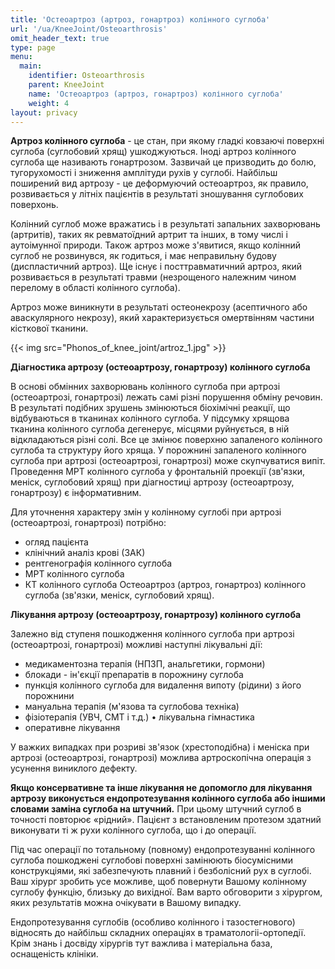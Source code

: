 ```yaml
---
title: 'Остеоартроз (артроз, гонартроз) колінного суглоба'
url: '/ua/KneeJoint/Osteoarthrosis'
omit_header_text: true
type: page
menu:
  main:
    identifier: Osteoarthrosis
    parent: KneeJoint
    name: 'Остеоартроз (артроз, гонартроз) колінного суглоба'
    weight: 4
layout: privacy
---
```


**Артроз колінного суглоба** - це стан, при якому гладкі ковзаючі поверхні суглоба (суглобовий хрящ) ушкоджуються. Іноді артроз колінного суглоба ще називають гонартрозом. Зазвичай це призводить до болю, тугорухомості і зниження амплітуди рухів у суглобі. Найбільш поширений вид артрозу - це деформуючий остеоартроз, як правило, розвивається у літніх пацієнтів в результаті зношування суглобових поверхонь.

Колінний суглоб може вражатись і в результаті запальних захворювань (артритів), таких як ревматоїдний артрит та інших, в тому числі і аутоімунної природи. Також артроз може з'явитися, якщо колінний суглоб не розвинувся, як годиться, і має неправильну будову (диспластичний артроз).
Ще існує і посттравматичний артроз, який розвивається в результаті травми (незрощеного належним чином перелому в області колінного суглоба).

Артроз може виникнути в результаті остеонекрозу (асептичного або аваскулярного некрозу), який характеризується омертвінням частини кісткової тканини.

{{< img src="Phonos_of_knee_joint/artroz_1.jpg" >}}

**Діагностика артрозу (остеоартрозу, гонартрозу) колінного суглоба**

В основі обмінних захворювань колінного суглоба при артрозі (остеоартрозі, гонартрозі) лежать самі різні порушення обміну речовин. В результаті подібних зрушень змінюються біохімічні реакції, що відбуваються в тканинах колінного суглоба. У підсумку хрящова тканина колінного суглоба дегенерує, місцями руйнується, в ній відкладаються різні солі. Все це змінює поверхню запаленого колінного суглоба та структуру його хряща. У порожнині запаленого колінного суглоба при артрозі (остеоартрозі, гонартрозі) може скупчуватися випіт. Проведення МРТ колінного суглоба у фронтальній проекції (зв'язки, меніск, суглобовий хрящ) при діагностиці артрозу (остеоартрозу, гонартрозу) є інформативним.

Для уточнення характеру змін у колінному суглобі при артрозі (остеоартрозі, гонартрозі) потрібно:
- огляд пацієнта
- клінічний аналіз крові (ЗАК)
- рентгенографія колінного суглоба
- МРТ колінного суглоба
- КТ колінного суглоба Остеоартроз (артроз, гонартроз) колінного суглоба (зв'язки, меніск, суглобовий хрящ).

**Лікування артрозу (остеоартрозу, гонартрозу) колінного суглоба**

Залежно від ступеня пошкодження колінного суглоба при артрозі (остеоартрозі, гонартрозі) можливі наступні лікувальні дії:
- медикаментозна терапія (НПЗП, анальгетики, гормони)
- блокади - ін'єкції препаратів в порожнину суглоба
- пункція колінного суглоба для видалення випоту (рідини) з його порожнини
- мануальна терапія (м'язова та суглобова техніка)
- фізіотерапія (УВЧ, СМТ і т.д.) • лікувальна гімнастика
- оперативне лікування

У важких випадках при розриві зв'язок (хрестоподібна) і меніска при артрозі (остеоартрозі, гонартрозі) можлива артроскопічна операція з усунення виниклого дефекту.

**Якщо консервативне та інше лікування не допомогло для лікування артрозу виконується ендопротезування колінного суглоба або іншими словами заміна суглоба на штучний.** При цьому штучний суглоб в точності повторює «рідний». Пацієнт з встановленим протезом здатний виконувати ті ж рухи колінного суглоба, що і до операції.

Під час операції по тотальному (повному) ендопротезуванні колінного суглоба пошкоджені суглобові поверхні замінюють біосумісними конструкціями, які забезпечують плавний і безболісний рух в суглобі. Ваш хірург зробить усе можливе, щоб повернути Вашому колінному суглобу функцію, близьку до вихідної. Вам варто обговорити з хірургом, яких результатів можна очікувати в Вашому випадку.

Ендопротезування суглобів (особливо колінного і тазостегнового) відносять до найбільш складних операціях в траматологіі-ортопедії. Крім знань і досвіду хірургів тут важлива і матеріальна база, оснащеність клініки. 


